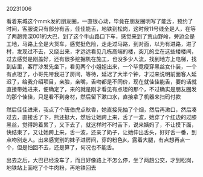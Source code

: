 20231006

看着东城这个mmk发的朋友圈，一直很心动，毕竟在朋友圈明写了能舌，预约了时间，客服说只有部分有舌，佳佳能舌，地铁到松岗，这时候11号线全是人，在等了两趟莞深001的大巴，到了这个牛山路口下车，感觉来到了荒山野岭，旁边全是工地，马路上全是大货车，感觉挺危险，走走过马路，到对面，以为有进路，进了村，发现过不去，又绕出来，才远远看见几栋高端的楼，突兀的立在这些矮楼间，过去感觉是刚盖好，还有很多挖掘机在施工，也没多少人流，找到地方上电梯，找到店里，客厅沙发先坐下，看见两个小姐姐出来，一个毕竟瘦穿黑丝女仆装，一个有点坦了，小哥先带我进了房间，等待，延迟了大半个钟，才过来说明前面客人延迟了，给我介绍项目，亲脸，亲嘴，舌吻都是不同价，现在就佳佳能舌，要的话就直接带她进来，便确定了，来的就是刚才看见有点坦的那个，不过确实是朋友圈发的那个佳佳，只是看不到身材，然后留下漱口水，直接拿了机器来扫码付款

然后佳佳进来，我点了个唐伯虎点秋香，她直接先抽了个烟，然后再漱口，然后凑过去，直接舌了下，熊还挺大，然后让她跨上来，舌了一波，她穿了个红边的过膝黑丝，觉得跨着累了，又下去了，就这样时不时舌下，说来姨妈了，不让摸下面，快结束了，又让她跨上来，舌一波，还亲了奶子，让她伸出舌头，好好舌一番，到点吻别走人。出来感觉别的妹子进房间，穿的粉色jk，露着大腿，有点想再点一个，但是怕回不去，还是算了，何况也不能舌。

出去之后，大巴已经没车了，而且好像路上不怎么停，坐了两趟公交，才到松岗，地铁站上面吃了个牛肉粉，再地铁回去